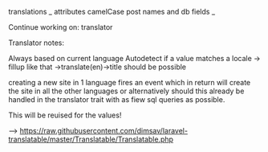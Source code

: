 translations _
attributes camelCase
post names and db fields _

Continue working on: translator

Translator notes:

Always based on current language
Autodetect if a value matches a locale -> fillup like that
->translate(en)->title should be possible

creating a new site in 1 language fires an event which in return
will create the site in all the other languages or alternatively
should this already be handled in the translator trait with as fiew sql queries as possible.

This will be reuised for the values!

--> https://raw.githubusercontent.com/dimsav/laravel-translatable/master/Translatable/Translatable.php